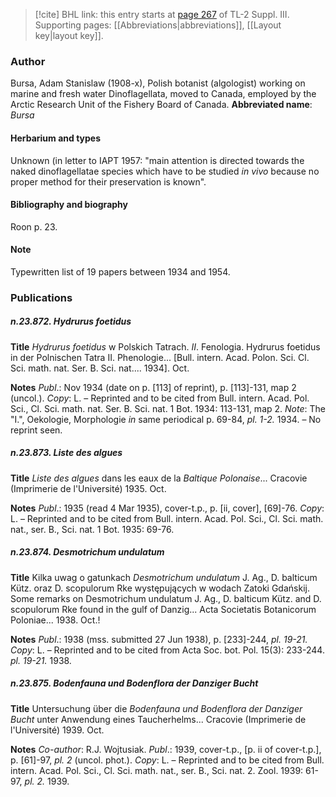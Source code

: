 > [!cite] BHL link: this entry starts at [page 267](https://www.biodiversitylibrary.org/page/33266574) of TL-2 Suppl. III.
> Supporting pages: [[Abbreviations|abbreviations]], [[Layout key|layout key]].

### Author

Bursa, Adam Stanislaw (1908-x), Polish botanist (algologist) working on marine and fresh water Dinoflagellata, moved to Canada, employed by the Arctic Research Unit of the Fishery Board of Canada. 
**Abbreviated name**: *Bursa*

#### Herbarium and types

Unknown (in letter to IAPT 1957: "main attention is directed towards the naked dinoflagellatae species which have to be studied *in vivo* because no proper method for their preservation is known".

#### Bibliography and biography

Roon p. 23.

#### Note

Typewritten list of 19 papers between 1934 and 1954.

### Publications

##### n.23.872. Hydrurus foetidus

**Title**
*Hydrurus foetidus* w Polskich Tatrach. *II*. Fenologia. Hydrurus foetidus in der Polnischen Tatra II. Phenologie... \[Bull. intern. Acad. Polon. Sci. Cl. Sci. math. nat. Ser. B. Sci. nat.... 1934\]. Oct.

**Notes**
*Publ*.: Nov 1934 (date on p. \[113\] of reprint), p. \[113\]-131, map 2 (uncol.). *Copy*: L. – Reprinted and to be cited from Bull. intern. Acad. Pol. Sci., Cl. Sci. math. nat. Ser. B. Sci. nat. 1 Bot. 1934: 113-131, map 2.
*Note*: The "I.", Oekologie, Morphologie *in* same periodical p. 69-84, *pl. 1-2.* 1934. – No reprint seen.

##### n.23.873. Liste des algues

**Title**
*Liste des algues* dans les eaux de la *Baltique Polonaise*... Cracovie (Imprimerie de l'Université) 1935. Oct.

**Notes**
*Publ*.: 1935 (read 4 Mar 1935), cover-t.p., p. \[ii, cover\], \[69\]-76. *Copy*: L. – Reprinted and to be cited from Bull. intern. Acad. Pol. Sci., Cl. Sci. math. nat., ser. B., Sci. nat. 1 Bot. 1935: 69-76.

##### n.23.874. Desmotrichum undulatum

**Title**
Kilka uwag o gatunkach *Desmotrichum undulatum* J. Ag., D. balticum Kütz. oraz D. scopulorum Rke występujących w wodach Zatoki Gdańskij. Some remarks on Desmotrichum undulatum J. Ag., D. balticum Kütz. and D. scopulorum Rke found in the gulf of Danzig... Acta Societatis Botanicorum Poloniae... 1938. Oct.!

**Notes**
*Publ*.: 1938 (mss. submitted 27 Jun 1938), p. \[233\]-244, *pl. 19-21.* *Copy*: L. – Reprinted and to be cited from Acta Soc. bot. Pol. 15(3): 233-244. *pl. 19-21.* 1938.

##### n.23.875. Bodenfauna und Bodenflora der Danziger Bucht

**Title**
Untersuchung über die *Bodenfauna und Bodenflora der Danziger Bucht* unter Anwendung eines Taucherhelms... Cracovie (Imprimerie de l'Université) 1939. Oct.

**Notes**
*Co-author*: R.J. Wojtusiak.
*Publ*.: 1939, cover-t.p., \[p. ii of cover-t.p.\], p. \[61\]-97, *pl. 2* (uncol. phot.). *Copy*: L. – Reprinted and to be cited from Bull. intern. Acad. Pol. Sci., Cl. Sci. math. nat., ser. B., Sci. nat. 2. Zool. 1939: 61-97, *pl. 2.* 1939.

